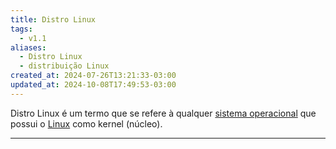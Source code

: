 ```yaml
---
title: Distro Linux
tags:
  - v1.1
aliases:
  - Distro Linux
  - distribuição Linux
created_at: 2024-07-26T13:21:33-03:00
updated_at: 2024-10-08T17:49:53-03:00
---
```


Distro Linux é um termo que se refere à qualquer [sistema operacional](../../../../entrada/2024/08/04/Sistema_Operacional.md) que possui o [Linux](../../../../entrada/2024/07/26/Linux.md) como kernel (núcleo).

---